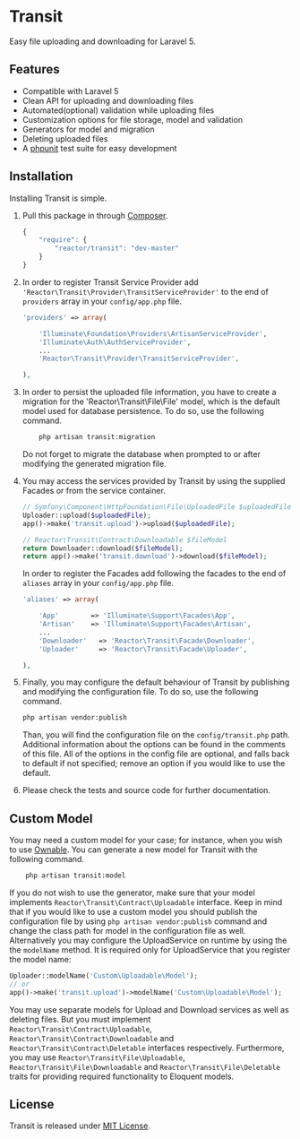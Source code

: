 # Transit
Easy file uploading and downloading for Laravel 5.

## Features
- Compatible with Laravel 5
- Clean API for uploading and downloading files
- Automated(optional) validation while uploading files
- Customization options for file storage, model and validation
- Generators for model and migration
- Deleting uploaded files
- A [phpunit](http://www.phpunit.de) test suite for easy development

## Installation
Installing Transit is simple.

1. Pull this package in through [Composer](https://getcomposer.org).

    ```js
    {
        "require": {
            "reactor/transit": "dev-master"
        }
    }
    ```

2. In order to register Transit Service Provider add `'Reactor\Transit\Provider\TransitServiceProvider'` to the end of `providers` array in your `config/app.php` file.
    ```php
    'providers' => array(
    
        'Illuminate\Foundation\Providers\ArtisanServiceProvider',
        'Illuminate\Auth\AuthServiceProvider',
        ...
        'Reactor\Transit\Provider\TransitServiceProvider',
    
    ),
    ```
    
3. In order to persist the uploaded file information, you have to create a migration for the 'Reactor\Transit\File\File' model, which is the default model used for database persistence. To do so, use the following command.
    ```bash
        php artisan transit:migration
    ```
    Do not forget to migrate the database when prompted to or after modifying the generated migration file.

4. You may access the services provided by Transit by using the supplied Facades or from the service container.
    ```php
    // Symfony\Component\HttpFoundation\File\UploadedFile $uploadedFile
    Uploader::upload($uploadedFile);
    app()->make('transit.upload')->upload($uploadedFile);
    
    // Reactor\Transit\Contract\Downloadable $fileModel
    return Downloader::download($fileModel);
    return app()->make('transit.download')->download($fileModel);
    ```

    In order to register the Facades add following the facades to the end of `aliases` array in your `config/app.php` file.
    ```php
    'aliases' => array(
    
        'App'        => 'Illuminate\Support\Facades\App',
        'Artisan'    => 'Illuminate\Support\Facades\Artisan',
        ...
        'Downloader'   => 'Reactor\Transit\Facade\Downloader',
        'Uploader'     => 'Reactor\Transit\Facade\Uploader',
    
    ),
    ```

5. Finally, you may configure the default behaviour of Transit by publishing and modifying the configuration file. To do so, use the following command. 
    ```bash
    php artisan vendor:publish
    ```
    Than, you will find the configuration file on the `config/transit.php` path. Additional information about the options can be found in the comments of this file. All of the options in the config file are optional, and falls back to default if not specified; remove an option if you would like to use the default.

6. Please check the tests and source code for further documentation.

## Custom Model
You may need a custom model for your case; for instance, when you wish to use [Ownable](https://github.com/kenarkose/Ownable). You can generate a new model for Transit with the following command.
```bash
    php artisan transit:model
```
If you do not wish to use the generator, make sure that your model implements `Reactor\Transit\Contract\Uploadable` interface.
Keep in mind that if you would like to use a custom model you should publish the configuration file by using `php artisan vendor:publish` command and change the class path for model in the configuration file as well. Alternatively you may configure the UploadService on runtime by using the the `modelName` method. It is required only for UploadService that you register the model name:
```php
Uploader::modelName('Custom\Uploadable\Model');
// or
app()->make('transit.upload')->modelName('Custom\Uploadable\Model');
```
You may use separate models for Upload and Download services as well as deleting files.
But you must implement `Reactor\Transit\Contract\Uploadable`, `Reactor\Transit\Contract\Downloadable` and `Reactor\Transit\Contract\Deletable` interfaces respectively. Furthermore, you may use `Reactor\Transit\File\Uploadable`, `Reactor\Transit\File\Downloadable` and `Reactor\Transit\File\Deletable` traits for providing required functionality to Eloquent models.

## License
Transit is released under [MIT License](https://github.com/infolinematrix/Transit/blob/master/LICENSE).
